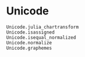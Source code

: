 # Unicode

```@docs
Unicode.julia_chartransform
Unicode.isassigned
Unicode.isequal_normalized
Unicode.normalize
Unicode.graphemes
```
